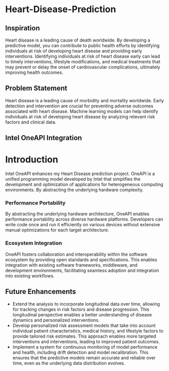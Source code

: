# Heart-Disease-Prediction
## Inspiration
Heart disease is a leading cause of death worldwide. By developing a predictive model, you can contribute to public health efforts by identifying individuals at risk of developing heart disease and providing early interventions. Identifying individuals at risk of heart disease early can lead to timely interventions, lifestyle modifications, and medical treatments that may prevent or delay the onset of cardiovascular complications, ultimately improving health outcomes.

## Problem Statement
Heart disease is a leading cause of morbidity and mortality worldwide. Early detection and intervention are crucial for preventing adverse outcomes associated with heart disease. Machine learning models can help identify individuals at risk of developing heart disease by analyzing relevant risk factors and clinical data.

## Intel OneAPI Integration
# Introduction
Intel OneAPI enhances my Heart Disease prediction project. OneAPI is a unified programming model developed by Intel that simplifies the development and optimization of applications for heterogeneous computing environments. By abstracting the underlying hardware complexity.

### Performance Portability

By abstracting the underlying hardware architecture, OneAPI enables performance portability across diverse hardware platforms. Developers can write code once and run it efficiently on various devices without extensive manual optimizations for each target architecture.

### Ecosystem Integration

OneAPI fosters collaboration and interoperability within the software ecosystem by providing open standards and specifications. This enables integration with existing software frameworks, middleware, and development environments, facilitating seamless adoption and integration into existing workflows.

## Future Enhancements

- Extend the analysis to incorporate longitudinal data over time, allowing for tracking changes in risk factors and disease progression. This longitudinal perspective enables a better understanding of disease dynamics and personalized interventions.
-  Develop personalized risk assessment models that take into account individual patient characteristics, medical history, and lifestyle factors to provide tailored risk estimates. This approach enables more targeted interventions and interventions, leading to improved patient outcomes.
-   Implement a system for continuous monitoring of model performance and health, including drift detection and model recalibration. This ensures that the predictive models remain accurate and reliable over time, even as the underlying data distribution evolves.
